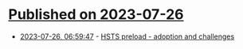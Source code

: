 # [Published on 2023-07-26](index.md)

* [2023-07-26, 06:59:47](https://lobste.rs/s/0qofdl/hsts_preload_adoption_challenges) - [HSTS preload - adoption and challenges](https://blog.apnic.net/2023/07/26/hsts-preload-adoption-and-challenges/)
